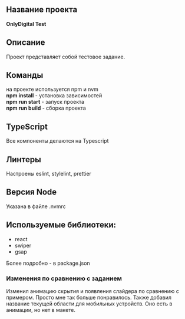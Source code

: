 ## Название проекта

**OnlyDigital Test**

## Описание

Проект представляет собой тестовое задание.

## Команды

на проекте используется npm и nvm<br/>
**npm install** - установка зависимостей <br/>
**npm run start** - запуск проекта <br/>
**npm run build** - сборка проекта <br/>

## TypeScript

Все компоненты делаются на Typescript <br/>

## Линтеры

Настроены eslint, stylelint, prettier <br/>

## Версия Node

Указана в файле .nvmrc <br/>

## Используемые библиотеки:

- react
- swiper
- gsap

Более подробно - в package.json <br/>

### Изменения по сравнению с заданием

Изменил анимацию скрытия и появления слайдера по сравнению с примером.
Просто мне так больше понравилось.
Также добавил название текущей области для мобильных устройств.
Оно есть в анимации, но нет в макете.
